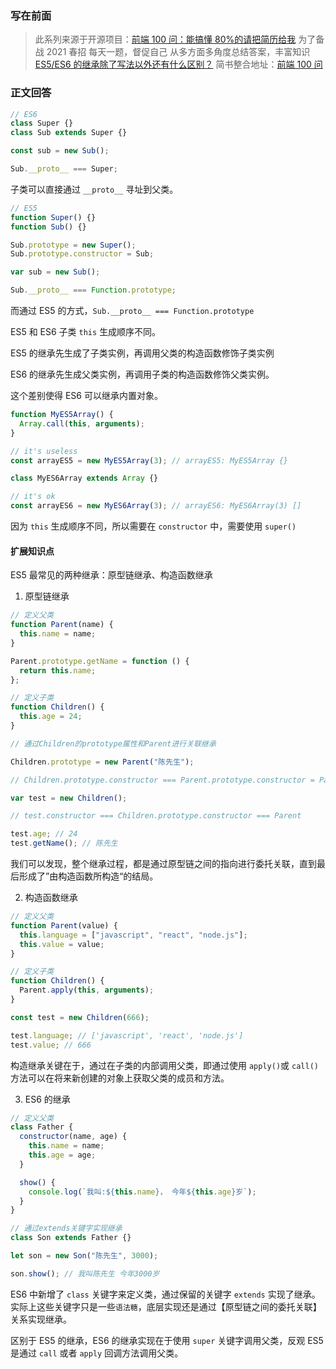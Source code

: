 ### 写在前面

> 此系列来源于开源项目：[前端 100 问：能搞懂 80%的请把简历给我](https://github.com/yygmind/blog/issues/43)
> 为了备战 2021 春招
> 每天一题，督促自己
> 从多方面多角度总结答案，丰富知识
> [ES5/ES6 的继承除了写法以外还有什么区别？](https://github.com/Advanced-Frontend/Daily-Interview-Question/issues/20)
> 简书整合地址：[前端 100 问](https://www.jianshu.com/c/70e2e00df1b0)

### 正文回答

```js
// ES6
class Super {}
class Sub extends Super {}

const sub = new Sub();

Sub.__proto__ === Super;
```

子类可以直接通过 `__proto__` 寻址到父类。

```js
// ES5
function Super() {}
function Sub() {}

Sub.prototype = new Super();
Sub.prototype.constructor = Sub;

var sub = new Sub();

Sub.__proto__ === Function.prototype;
```

而通过 ES5 的方式，`Sub.__proto__ === Function.prototype`

ES5 和 ES6 子类 `this` 生成顺序不同。

ES5 的继承先生成了子类实例，再调用父类的构造函数修饰子类实例

ES6 的继承先生成父类实例，再调用子类的构造函数修饰父类实例。

这个差别使得 ES6 可以继承内置对象。

```js
function MyES5Array() {
  Array.call(this, arguments);
}

// it's useless
const arrayES5 = new MyES5Array(3); // arrayES5: MyES5Array {}

class MyES6Array extends Array {}

// it's ok
const arrayES6 = new MyES6Array(3); // arrayES6: MyES6Array(3) []
```

因为 `this` 生成顺序不同，所以需要在 `constructor` 中，需要使用 `super()`

#### 扩展知识点

ES5 最常见的两种继承：原型链继承、构造函数继承

1. 原型链继承

```js
// 定义父类
function Parent(name) {
  this.name = name;
}

Parent.prototype.getName = function () {
  return this.name;
};

// 定义子类
function Children() {
  this.age = 24;
}

// 通过Children的prototype属性和Parent进行关联继承

Children.prototype = new Parent("陈先生");

// Children.prototype.constructor === Parent.prototype.constructor = Parent

var test = new Children();

// test.constructor === Children.prototype.constructor === Parent

test.age; // 24
test.getName(); // 陈先生
```

我们可以发现，整个继承过程，都是通过原型链之间的指向进行委托关联，直到最后形成了”由构造函数所构造“的结局。

2. 构造函数继承

```js
// 定义父类
function Parent(value) {
  this.language = ["javascript", "react", "node.js"];
  this.value = value;
}

// 定义子类
function Children() {
  Parent.apply(this, arguments);
}

const test = new Children(666);

test.language; // ['javascript', 'react', 'node.js']
test.value; // 666
```

构造继承关键在于，通过在子类的内部调用父类，即通过使用 `apply()`或 `call()`方法可以在将来新创建的对象上获取父类的成员和方法。

3. ES6 的继承

```js
// 定义父类
class Father {
  constructor(name, age) {
    this.name = name;
    this.age = age;
  }

  show() {
    console.log(`我叫:${this.name}， 今年${this.age}岁`);
  }
}

// 通过extends关键字实现继承
class Son extends Father {}

let son = new Son("陈先生", 3000);

son.show(); // 我叫陈先生 今年3000岁
```

ES6 中新增了 `class` 关键字来定义类，通过保留的关键字 `extends` 实现了继承。实际上这些关键字只是一些`语法糖`，底层实现还是通过【原型链之间的委托关联】关系实现继承。

区别于 ES5 的继承，ES6 的继承实现在于使用 `super` 关键字调用父类，反观 ES5 是通过 `call` 或者 `apply` 回调方法调用父类。
